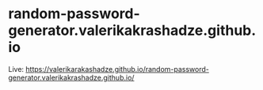 # random-password-generator.valerikakrashadze.github.io

Live: https://valerikarakashadze.github.io/random-password-generator.valerikakrashadze.github.io/
